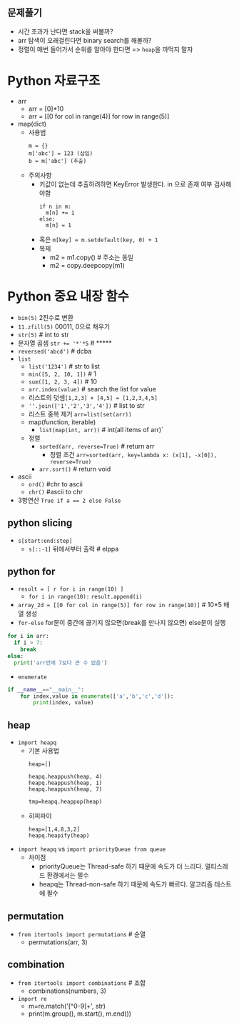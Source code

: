 ## 문제풀기
- 시간 초과가 난다면 stack을 써볼까? 
- arr 탐색이 오래걸린다면 binary search를 해볼까?
- 정렬이 매번 들어가서 순위를 알아야 한다면 => `heap`을 까먹지 말자

# Python 자료구조 
- arr
  + arr = [0]*10
  + arr = [[0 for col in range(4)] for row in range(5)]
- map(dict)
  + 사용법 
    ```
    m = {}
    m['abc'] = 123 (삽입)
    b = m['abc'] (추출)
    ```
  + 주의사항
    - 키값이 없는데 추출하려하면 KeyError 발생한다. in 으로 존재 여부 검사해야함 
      ```
      if n in m:
        m[n] += 1
      else:
        m[n] = 1
      ```
    - 혹은 `m[key] = m.setdefault(key, 0) + 1`
    - 복제 
      - m2 = m1.copy() # 주소는 동일
      - m2 = copy.deepcopy(m1)   
# Python 중요 내장 함수 
- `bin(5)` 2진수로 변환 
- `11.zfill(5)` 00011, 0으로 채우기  
- `str(5)` # int to str
- 문자열 곱셈 `str += '*'*5` # *****
- `reversed('abcd')` # dcba  
- `list`
  + `list('1234')` # str to list
  + `min([5, 2, 10, 1])` # 1
  + `sum([1, 2, 3, 4])` # 10
  +  `arr.index(value)` # search the list for value
  + 리스트의 덧셈`[1,2,3] + [4,5] = [1,2,3,4,5]`
  + `''.join(['1','2','3','4'])` # list to str
  + 리스트 중복 제거 `arr=list(set(arr))`
  + map(function, iterable)  
    - `list(map(int, arr))` # int(all items of arr)`
  + 정렬
    + `sorted(arr, reverse=True)` # return arr 
      * 정렬 조건 `arr=sorted(arr, key=lambda x: (x[1], -x[0]), reverse=True)`
    + `arr.sort()` # return void
- ascii
  + `ord()` #chr to ascii
  + `chr()` #ascii to chr
- 3항연산 `True if a == 2 else False`

## python slicing 
- `s[start:end:step]`
  + `s[::-1]` 뒤에서부터 출력 # elppa

## python for
- `result = [ r for i in range(10) ]` 
  + `for i in range(10):`
            `result.append(i)`
- `array_2d = [[0 for col in range(5)] for row in range(10)]` # 10*5 배열 생성
- `for-else` for문이 중간에 끊기지 않으면(break를 만나지 않으면) else문이 실행
```python
for i in arr:
  if i > 7:
    break
else:
  print('arr안에 7보다 큰 수 없음')  
```

- `enumerate`
```python
if __name__=="__main__":
    for index,value in enumerate(['a','b','c','d']):
        print(index, value)
```

## heap
- `import heapq`
  + 기본 사용법
    ```
    heap=[]

    heapq.heappush(heap, 4)
    heapq.heappush(heap, 1)
    heapq.heappush(heap, 7)

    tmp=heapq.heappop(heap)
    ```
  + 히피파이 
    ```
    heap=[1,4,8,3,2]
    heapq.heapify(heap)
    ```
- `import heapq` vs `import priorityQueue from queue`
  + 차이점
    - priorityQueue는 Thread-safe 하기 때문에 속도가 더 느리다. 멀티스레드 환경에서는 필수 
    - heapq는 Thread-non-safe 하기 때문에 속도가 빠르다. 알고리즘 테스트에 필수
  

## permutation
- `from itertools import permutations` # 순열 
  + permutations(arr, 3)

## combination
- `from itertools import combinations` # 조합
  + combinations(numbers, 3)
- `import re`
  + m=re.match('[^0-9]+', str)  
  + print(m.group(), m.start(), m.end())
